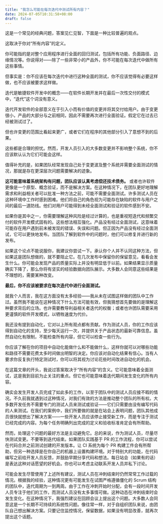 ```yaml
---
title: "我怎么可能在每次迭代中测试所有内容？"
date: 2024-07-05T10:31:58+08:00
draft: false
---
```


这是一个常见的经典问题，答案见仁见智，下面是一种比较普遍的观点。

这取决于你对“所有内容”的定义。

你可能指的是对整个应用程序进行全面的回归测试，包括所有功能、负面路径、边缘情况等。你说得对——除了一些非常小的产品外，你不可能在每次迭代中做所有这些事情。

但事实是：你不应该在每次迭代中进行这种全面的测试，你不应该觉得有必要这样做，也不应该被要求这样做。

迭代是敏捷软件开发中的概念——在软件长期开发并在最后一次性交付的模式中，“迭代”这个词没有意义。

迭代开发软件的全部意义在于引入小而有价值的变更并将其交付给用户。由于变更很小，产品的大部分与之前相同，因此不需要再次进行全面验证。假定它在过去已经被测试过了。

但也许变更的范围比看起来更广，或者它们在程序的其他部分引入了意想不到的后果。

这些都是合理的担忧。然而，开发人员引入的大多数变更并不影响整个系统，你不应该默认认为它们可能会这样。

值得补充的是，如果团队经常发现自己处于变更波及整个系统并需要全面测试的情况，那就是存在更深层次问题需要解决的迹象。

**这可能意味着系统架构有问题，团队应该认真考虑偿还技术债务。** 或者也许软件更像是一个原型、概念验证，而不是解决方案。在这种情况下，在团队更好地理解需求和利益相关者可以批准一种方法之前，可能不需要全面测试。许多测试人员在这种环境中工作时感到困难。他们将自己的角色视为可能存在缺陷的软件与用户之间的最后一道防线。他们对用户可能得到未经全面测试和验证的软件感到不安。

如果你是其中之一，你需要理解这种风险是经过计算的，也是重视短迭代和频繁交付的软件开发模式固有的。这些想法相互强化。产品没有经过全面测试，这意味着可能存在用户遇到前未被发现的错误、失误和问题。但正因为产品没有经过全面测试，它可以更快地发布。当团队了解到软件中的问题时，他们可以修复并进行新的发布。

如果这个论点不能说服你，我建议你尝试一下。承认你个人并不认同这种方法，但如果这是团队想做的，就不要阻止它。在几次发布中保留你的保留意见，看看会发生什么。你可能会发现产品的质量实际上并没有明显低于以前。如果结果显示质量确实下降了，那么你将有坚实的经验数据向团队展示。大多数人会同意这些结果是不理想的，需要某种改变。

**最后，你不应该被要求在每次迭代中进行全面测试。**

就我个人而言，我在这方面没有太多经验——我从未在试图这样做的团队中工作过。虽然我不能说在这种情况下什么方法可能有效，但我猜想首先要做的是理解这种要求背后的立场。也许需要教导利益相关者迭代的权衡；或者也许团队需要采用更谨慎的软件开发模式，以牺牲速度为代价。

我还没有提到自动化，它对以上所有观点都有贡献。作为测试人员，你的工作应该得到自动化的支持，至少每天运行一次，并提供关于产品状态的最新可靠信息。虽然自动化有限制，不能检查所有内容，但它可以检查一些行为。

你应该了解在你的项目中自动化能做什么和不能做什么，这样你就可以对哪些功能和路径不需要花费太多时间做出明智的决定。你应该对自动化结果有信心。当有人要求你反复执行特定测试时，你可以将其视为讨论花些时间改进自动化的机会。

在这篇文章的开头，我说过答案取决于“所有内容”的含义。它可能意味着全面测试，这是我到目前为止关注的重点。但它也可能意味着迭代期间发生变化的所有内容。

确实会发生开发人员完成了如此多的工作，以至于团队中的测试人员应接不暇的情况。不久前我就遇到过这种情况，对我们有效的方法是推动整个团队的所有权。大多数开发任务不需要专门的测试人员来测试或验证——它们只需要由没有编写代码的人来测试。在我们的案例中，我们所要做的就是在站会上表明问题，团队其他成员很快就想出了解决方案——一些开发人员应该停止接受新工作，而是专注于测试已经完成的内容。为每个任务明确列出完成的定义和验收标准肯定会有所帮助。

然而，处理这个问题的最好方法是主动避免它。总的来说，作为测试人员，尽量尽快测试变更。不要等到迭代结束。如果团队实践基于 PR 的工作流程，你可以尝试在代码合并之前测试创建的开发版本。让 CI 系统为每个 PR 构建工件会有所帮助，但另一种选择是在你自己的机器上设置构建环境。对于特别大的功能，在代码编写之前给开发人员反馈，并鼓励早期分享代码和想法。每日站会（如果有的话）是表达这种对话愿望的好机会。你也可以考虑主动联系开发人员并私下讨论。

可能会发生尽管使用了上述所有建议，测试人员在冲刺结束时仍然常常工作过载的情况。根据我的经验，这种情况更有可能发生在试图严格遵循僵化的 Scrum 结构的团队中，迭代周期为一到两周。由于工作在冲刺开始时分配，会有一段时间开发人员专注于他们的工作，而测试人员没有太多事情可做。这种动态在冲刺结束时会发生变化。在这种情况下，我强烈建议在回顾会议上提出这个问题。大多数人会同意这是一个长期不可持续的系统性问题。像往常一样，对于自组织团队来说，由团队自己想出解决方案。只要记住监控情况，保留数据，如果没有明显改善，就再次提出这个话题。
